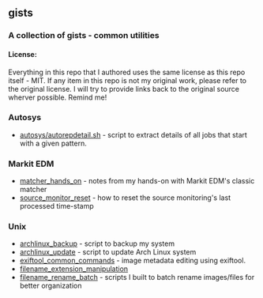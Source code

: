 ## gists
### A collection of gists - common utilities

#### License:
Everything in this repo that I authored uses the same license as this repo itself - MIT. If any item in this repo is not my original work, please refer to the original license. I will try to provide links back to the original source wherver possible. Remind me!

### Autosys
- [autosys/autorepdetail.sh](autosys/autorepdetail.sh) - script to extract details of all jobs that start with a given pattern.

### Markit EDM
- [matcher_hands_on](markitedm/matcher_hands_on.md) - notes from my hands-on with Markit EDM's classic matcher
- [source_monitor_reset](markitedm/source_monitor_reset.md) - how to reset the source monitoring's last processed time-stamp

### Unix
- [archlinux_backup](unix/archlinux_backup.md) - script to backup my system
- [archlinux_update](unix/archlinux_update.md) - script to update Arch Linux system
- [exiftool_common_commands](unix/exiftool_common_commands.md) - image metadata editing using exiftool.  
- [filename_extension_manipulation](unix/filename_extension_manipulation.md)  
- [filename_rename_batch](unix/filename_rename_batch.md) - scripts I built to batch rename images/files for better organization 
